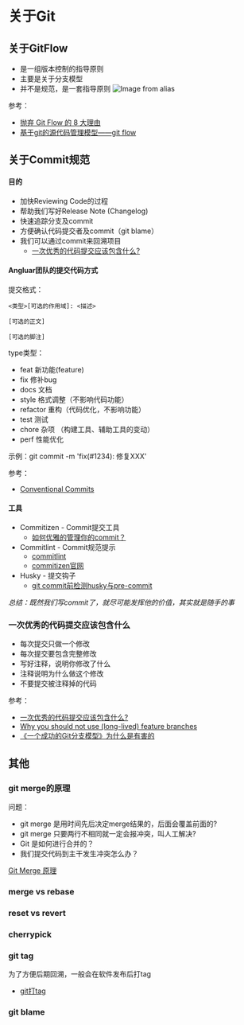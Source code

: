 # 关于Git

## 关于GitFlow
- 是一组版本控制的指导原则
- 主要是关于分支模型
- 并不是规范，是一套指导原则
![Image from alias](~@assets/git/git-flow-nvie.png)

参考：
- [抛弃 Git Flow 的 8 大理由](https://tech.sina.com.cn/roll/2020-03-20/doc-iimxxsth0618703.shtml)
- [基于git的源代码管理模型——git flow](https://www.ituring.com.cn/article/56870)

## 关于Commit规范
#### 目的
- 加快Reviewing Code的过程
- 帮助我们写好Release Note (Changelog)
- 快速追踪分支及commit
- 方便确认代码提交者及commit（git blame）
- 我们可以通过commit来回溯项目
  - [一次优秀的代码提交应该包含什么?](https://kb.cnblogs.com/page/181762/)

#### Angluar团队的提交代码方式
提交格式：
```
<类型>[可选的作用域]: <描述>

[可选的正文]

[可选的脚注]
```

type类型：
- feat 新功能(feature)
- fix 修补bug
- docs 文档
- style  格式调整（不影响代码功能）
- refactor 重构（代码优化，不影响功能）
- test 测试
- chore 杂项 （构建工具、辅助工具的变动）
- perf 性能优化

示例：git commit -m 'fix(#1234): 修复XXX'

参考：
- [Conventional Commits](https://www.conventionalcommits.org/zh-hans/v1.0.0-beta.4/)

#### 工具
- Commitizen - Commit提交工具
  - [如何优雅的管理你的commit？](https://zhuanlan.zhihu.com/p/78668900)
- Commitlint - Commit规范提示
  - [commitlint](https://segmentfault.com/a/1190000017790694)
  - [commitizen官网](https://commitlint.js.org/)
- Husky - 提交钩子
  - [git commit前检测husky与pre-commit](https://segmentfault.com/a/1190000015953265)

*总结：既然我们写commit了，就尽可能发挥他的价值，其实就是随手的事*

### 一次优秀的代码提交应该包含什么
- 每次提交只做一个修改
- 每次提交要包含完整修改
- 写好注释，说明你修改了什么
- 注释说明为什么做这个修改
- 不要提交被注释掉的代码

参考：
- [一次优秀的代码提交应该包含什么?](https://kb.cnblogs.com/page/181762/)
- [Why you should not use (long-lived) feature branches](https://www.freecodecamp.org/news/why-you-should-not-use-feature-branches-a86950126124/)
- [《一个成功的Git分支模型》为什么是有害的](https://www.jianshu.com/p/748e4892871a)

## 其他

### git merge的原理
问题：
- git merge 是用时间先后决定merge结果的，后面会覆盖前面的?
- git merge 只要两行不相同就一定会报冲突，叫人工解决?
- Git 是如何进行合并的？
- 我们提交代码到主干发生冲突怎么办？

[Git Merge 原理](https://blog.csdn.net/u012937029/article/details/77161584)

### merge vs rebase

### reset vs revert

### cherrypick

### git tag
为了方便后期回溯，一般会在软件发布后打tag
- [git打tag](https://www.jianshu.com/p/cdd80dd15593)

### git blame